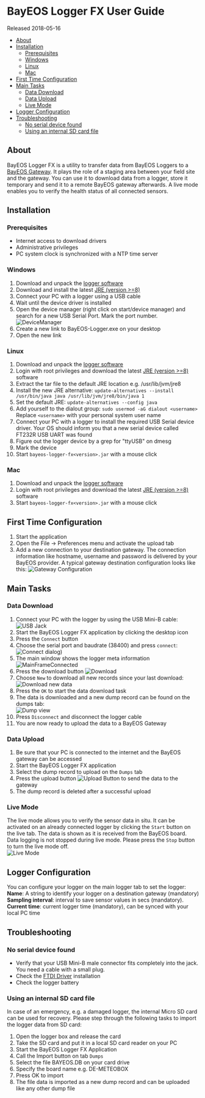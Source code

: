 # BayEOS Logger FX User Guide
Released 2018-05-16

<!-- @import "[TOC]" {cmd="toc" depthFrom=1 depthTo=6 orderedList=false} -->

<!-- code_chunk_output -->

* [About](#about)
* [Installation](#installation)
	* [Prerequisites](#prerequisites)
	* [Windows](#windows)
	* [Linux](#linux)
	* [Mac](#mac)
* [First Time Configuration](#first-time-configuration)
* [Main Tasks](#main-tasks)
	* [Data Download](#data-download)
	* [Data Upload](#data-upload)
	* [Live Mode](#live-mode)
* [Logger Configuration](#logger-configuration)
* [Troubleshooting](#troubleshooting)
	* [No serial device found](#no-serial-device-found)
	* [Using an internal SD card file](#using-an-internal-sd-card-file)

<!-- /code_chunk_output -->


## About 
BayEOS Logger FX is a utility to transfer data from BayEOS Loggers to a [BayEOS Gateway](http://https://github.com/BayCEER/bayeos-gateway). It plays the role of a staging area between your field site and the gateway. You can use it to download data from a logger, store it temporary and send it to a remote BayEOS gateway afterwards. A live mode enables you to verify the health status of all connected sensors.

## Installation

### Prerequisites 
- Internet access to download drivers
- Administrative privileges
- PC system clock is synchronized with a NTP time server

### Windows
1. Download and unpack the [logger software](http://www.bayceer.uni-bayreuth.de/edv/)
1. Download and install the latest [JRE (version >=8)](http://www.java.com/)
1. Connect your PC with a logger using a USB cable
1. Wait until the device driver is installed
1. Open the device manager (right click on start/device manager) and search for a new USB Serial Port. Mark the port number.  
![DeviceManager](DeviceManager.png)
1. Create a new link to BayEOS-Logger.exe on your desktop
1. Open the new link 

### Linux
1. Download and unpack the [logger software](http://www.bayceer.uni-bayreuth.de/edv/)
1. Login with root privileges and download the latest [JRE (version >=8)](http://www.java.com/) software
1. Extract the tar file to the default JRE location e.g. /usr/lib/jvm/jre8
1. Install the new JRE alternative: 
``update-alternatives --install /usr/bin/java java /usr/lib/jvm/jre8/bin/java 1``
1. Set the default JRE:
``update-alternatives --config java``
1. Add yourself to the dialout group:
``sudo usermod -aG dialout <username>``
Replace ``<username>`` with your personal system user name
1. Connect your PC with a logger to install the required USB Serial device driver. Your OS should inform you that a new serial device called FT232R USB UART was found
1. Figure out the logger device by a grep for "ttyUSB" on dmesg
1. Mark the device 
1. Start ``bayeos-logger-fx<version>.jar`` with a mouse click 

### Mac
1. Download and unpack the [logger software](http://www.bayceer.uni-bayreuth.de/edv/)
1. Login with root privileges and download the latest [JRE (version >=8)](http://www.java.com/) software
1. Start ``bayeos-logger-fx<version>.jar`` with a mouse click 

## First Time Configuration
1. Start the application 
1. Open the File → Preferences menu and activate the upload tab
2. Add a new connection to your destination gateway. The connection information like hostname, username and password is delivered by your BayEOS provider. A typical gateway destination configuration looks like this:
![Gateway Configuration](GatewayConfig.png)


## Main Tasks

### Data Download
1. Connect your PC with the logger by using the USB Mini-B cable:  
![USB Jack](USBJack.png)
1. Start the BayEOS Logger FX application by clicking the desktop icon
1. Press the `Connect` button
1. Choose the serial port and baudrate (38400) and press `connect`:  
![Connect dialog](ConnectDialog.png))
1. The main window shows the logger meta information  
![MainFrameConnected](MainFrameConnected.png)
1. Press the download button ![Download](UploadButton.png) 
1. Choose `New` to download all new records since your last download:  
![Download new data](DownloadNew.png)
1. Press the `OK` to start the data download task
1. The data is downloaded and a new dump record can be found on the dumps tab:  
![Dump view](DumpView.png)
1. Press `Disconnect` and disconnect the logger cable
1. You are now ready to upload the data to a BayEOS Gateway

### Data Upload
1. Be sure that your PC is connected to the internet and the 
BayEOS gateway can be accessed
1. Start the BayEOS Logger FX application  
1. Select the dump record to upload on the `Dumps` tab
1. Press the upload button ![Upload Button](UploadButton.png) to send the data to the gateway
1. The dump record is deleted after a successful upload 

### Live Mode 
The live mode allows you to verify the sensor data in situ. It can be activated on an already connected logger by clicking the `Start` button on the live tab. The data is shown as it is received from the BayEOS board. Data logging is not stopped during live mode. Please press the `Stop` button to turn the live mode off.  
![Live Mode](LiveMode.png)

## Logger Configuration
You can configure your logger on the main logger tab to set the logger:
**Name**: A string to identify your logger on a destination gateway (mandatory)
**Sampling interval**: interval to save sensor values in secs (mandatory).
**Current time**: current logger time (mandatory), can be synced with your local PC time

## Troubleshooting

### No serial device found 
- Verify that your USB Mini-B male connector fits completely into the jack. You need a cable with a small plug.
- Check the [FTDI Driver](http://www.ftdichip.com/FTDrivers.htm) installation
- Check the logger battery

### Using an internal SD card file
In case of an emergency, e.g. a damaged logger, the internal Micro SD card can be used for recovery.
Please step through the following tasks to import the logger data from SD card:
1. Open the logger box and release the card 
2. Take the SD card and put it in a local SD card reader on your PC
3. Start the BayEOS Logger FX Application
4. Call the Import button on tab `Dumps`
5. Select the file BAYEOS.DB on your card drive
6. Specify the board name e.g. DE-METEOBOX
7. Press OK to import
8. The file data is imported as a new dump record and can be uploaded like any other dump file

